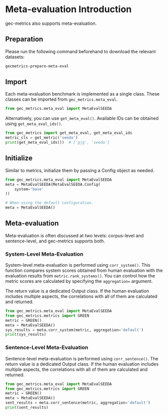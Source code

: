 # Meta-evaluation Introduction

gec-metrics also supports meta-evaluation. 

## Preparation
Please run the following command beforehand to download the relevant datasets:

```bash
gecmetrics-prepare-meta-eval
```

## Import

Each meta-evaluation benchmark is implemented as a single class. These classes can be imported from `gec_metrics.meta_eval`.


```python
from gec_metrics.meta_eval import MetaEvalSEEDA
```

Alternatively, you can use `get_meta_eval()`. Available IDs can be obtained using `get_meta_eval_ids()`.

```python
from gec_metrics import get_meta_eval, get_meta_eval_ids
metric_cls = get_metric('seeda')
print(get_meta_eval_ids())  # ['gjg', 'seeda']
```

## Initialize

Similar to metrics, initialize them by passing a Config object as needed.

```python
from gec_metrics.meta_eval import MetaEvalSEEDA
meta = MetaEvalSEEDA(MetaEvalSEEDA.Config(
    system='base'
))

# When using the default configuration.
meta = MetaEvalSEEDA()
```

## Meta-evaluation

Meta-evaluation is often discussed at two levels: corpus-level and sentence-level, and gec-metrics supports both.

### System-Level Meta-Evaluation

System-level meta-evaluation is performed using `corr_system()`.
This function compares system scores obtained from human evaluation with the evaluation results from `metric.rank_systems()`. You can control how the metric scores are calculated by specifying the `aggregation=` argument.

The return value is a dedicated Output class. If the human evaluation includes multiple aspects, the correlations with all of them are calculated and returned.

```python
from gec_metrics.meta_eval import MetaEvalSEEDA
from gec_metrics.metrics import GREEN
metric = GREEN()
meta = MetaEvalSEEDA()
sys_results = meta.corr_system(metric, aggregation='default')
print(sys_results)
```

### Sentence-Level Meta-Evaluation

Sentence-level meta-evaluation is performed using `corr_sentence()`. The return value is a dedicated Output class. If the human evaluation includes multiple aspects, the correlations with all of them are calculated and returned.

```python
from gec_metrics.meta_eval import MetaEvalSEEDA
from gec_metrics.metrics import GREEN
metric = GREEN()
meta = MetaEvalSEEDA()
sent_results = meta.corr_sentence(metric, aggregation='default')
print(sent_results)
```
